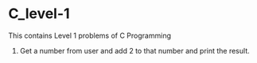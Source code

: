 # C_level-1
This contains Level 1 problems of C Programming
1. Get a number from user and add 2 to that number and print the result.
